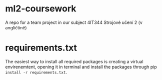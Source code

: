 # ml2-coursework
A repo for a team project in our subject 4IT344 Strojové učení 2 (v angličtině)

# requirements.txt
The easiest way to install all required packages is creating a virtual envirenemtent, opening it in terminal and install the packages through pip ``install -r requirements.txt``.